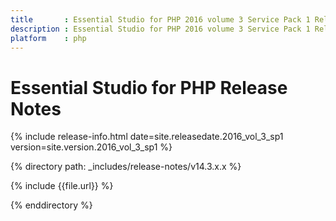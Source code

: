 ```yaml
---
title		: Essential Studio for PHP 2016 volume 3 Service Pack 1 Release Notes
description	: Essential Studio for PHP 2016 volume 3 Service Pack 1 Release Notes
platform	: php
---
```


# Essential Studio for PHP Release Notes

{% include release-info.html date=site.releasedate.2016_vol_3_sp1 version=site.version.2016_vol_3_sp1 %} 

{% directory path: _includes/release-notes/v14.3.x.x %}

{% include {{file.url}} %}

{% enddirectory %}